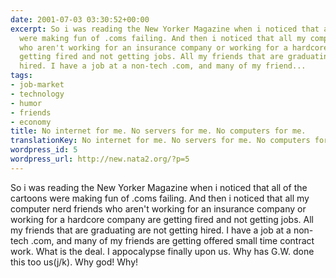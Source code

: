 ```yaml
---
date: 2001-07-03 03:30:52+00:00
excerpt: So i was reading the New Yorker Magazine when i noticed that all of the cartoons
  were making fun of .coms failing. And then i noticed that all my computer nerd friends
  who aren't working for an insurance company or working for a hardcore company are
  getting fired and not getting jobs. All my friends that are graduating are not getting
  hired. I have a job at a non-tech .com, and many of my friend...
tags:
- job-market
- technology
- humor
- friends
- economy
title: No internet for me. No servers for me. No computers for me.
translationKey: No internet for me. No servers for me. No computers for me.
wordpress_id: 5
wordpress_url: http://new.nata2.org/?p=5
---
```


So i was reading the New Yorker Magazine when i noticed that all of the cartoons were making fun of .coms failing. And then i noticed that all my computer nerd friends who aren't working for an insurance company or working for a hardcore company are getting fired and not getting jobs. All my friends that are graduating are not getting hired. I have a job at a non-tech .com, and many of my friends are getting offered small time contract work. What is the deal. I appocalypse finally upon us. Why has G.W. done this too us(j/k). Why god! Why!